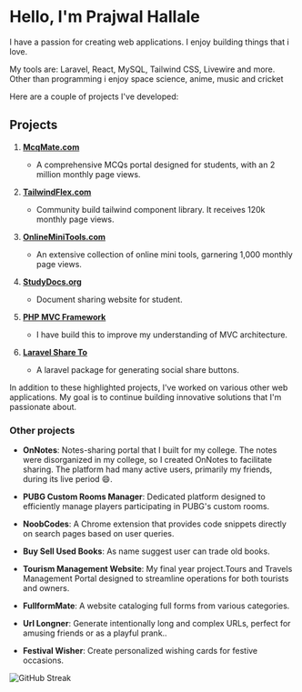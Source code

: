 # Hello, I'm Prajwal Hallale

I have a passion for creating web applications. I enjoy building things that i love.

My tools are: Laravel, React, MySQL, Tailwind CSS, Livewire and more.
Other than programming i enjoy space science, anime, music and cricket  

Here are a couple of projects I've developed:

## Projects

1. [**McqMate.com**](https://mcqmate.com)
   - A comprehensive MCQs portal designed for students, with an 2 million monthly page views.

2. [**TailwindFlex.com**](https://tailwindflex.com)
   - Community build tailwind component library. It receives 120k monthly page views.
  
3. [**OnlineMiniTools.com**](https://onlineminitools.com/)
   - An extensive collection of online mini tools, garnering 1,000 monthly page views.
  
4. [**StudyDocs.org**](https://studydocs.org/)
   - Document sharing website for student.

5. [**PHP MVC Framework**](https://github.com/prajwal89/php-mvc-framework)
   - I have build this to improve my understanding of MVC architecture.

6. [**Laravel Share To**](https://github.com/prajwal89/laravel-share-to)
   - A laravel package for generating social share buttons.

In addition to these highlighted projects, I've worked on various other web applications. My goal is to continue building innovative solutions that I'm passionate about.

### Other projects

- **OnNotes**: Notes-sharing portal that I built for my college. The notes were disorganized in my college, so I created OnNotes to facilitate sharing. The platform had many active users, primarily my friends, during its live period 😄.

- **PUBG Custom Rooms Manager**: Dedicated platform designed to efficiently manage players participating in PUBG's custom rooms.

- **NoobCodes**: A Chrome extension that provides code snippets directly on search pages based on user queries.
  
- **Buy Sell Used Books**: As name suggest user can trade old books.
  
- **Tourism Management Website**: My final year project.Tours and Travels Management Portal designed to streamline operations for both tourists and owners.
  
- **FullformMate**: A website cataloging full forms from various categories.

- **Url Longner**: Generate intentionally long and complex URLs, perfect for amusing friends or as a playful prank..

- **Festival Wisher**: Create personalized wishing cards for festive occasions.



![GitHub Streak](https://streak-stats.demolab.com?user=prajwal89)

